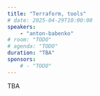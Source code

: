 ```yaml
---
title: "Terraform, tools"
# date: 2025-04-29T10:00:00
speakers:
    - "anton-babenko"
# room: "TODO"
# agenda: "TODO"
duration: "TBA"
sponsors:
    # - "TODO"
---
```


TBA
